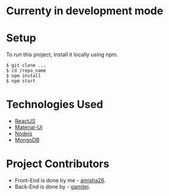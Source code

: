 # Currenty in development mode


# Setup 
To run this project, install it locally using npm.

```
$ git clone ...
$ cd /repo_name
$ npm install
$ npm start
```

# Technologies Used

* [ReactJS](https://reactjs.org/)
* [Material-UI](https://material-ui.com/)
* [Nodejs](https://nodejs.org/en/docs/)
* [MongoDB](https://www.mongodb.com/cloud/atlas/register)


# Project Contributors

* Front-End is done by me - [amisha26](https://github.com/amisha26).
* Back-End is done by - [gamitej](https://github.com/gamitej).